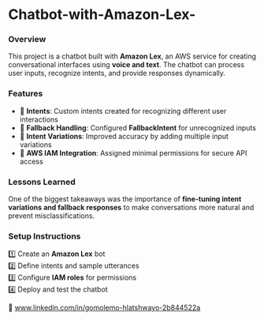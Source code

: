 # Chatbot-with-Amazon-Lex- 

### **Overview**  
This project is a chatbot built with **Amazon Lex**, an AWS service for creating conversational interfaces using **voice and text**. The chatbot can process user inputs, recognize intents, and provide responses dynamically.  

### **Features**  
- 📌 **Intents**: Custom intents created for recognizing different user interactions  
- 📌 **Fallback Handling**: Configured **FallbackIntent** for unrecognized inputs  
- 📌 **Intent Variations**: Improved accuracy by adding multiple input variations  
- 📌 **AWS IAM Integration**: Assigned minimal permissions for secure API access  

### **Lessons Learned**  
One of the biggest takeaways was the importance of **fine-tuning intent variations and fallback responses** to make conversations more natural and prevent misclassifications.  

### **Setup Instructions**  
1️⃣ Create an **Amazon Lex** bot  
2️⃣ Define intents and sample utterances  
3️⃣ Configure **IAM roles** for permissions  
4️⃣ Deploy and test the chatbot  
  
🔗 www.linkedin.com/in/gomolemo-hlatshwayo-2b844522a  
